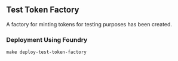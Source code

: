 ## Test Token Factory
A factory for minting tokens for testing purposes has been created.  
### Deployment Using Foundry

```
make deploy-test-token-factory
```